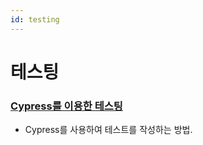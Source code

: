 ```yaml
---
id: testing
---
```


# 테스팅

### [Cypress를 이용한 테스팅](https://nextauth-ko.wsbox.pw/tutorials/testing-with-cypress)

- Cypress를 사용하여 테스트를 작성하는 방법.